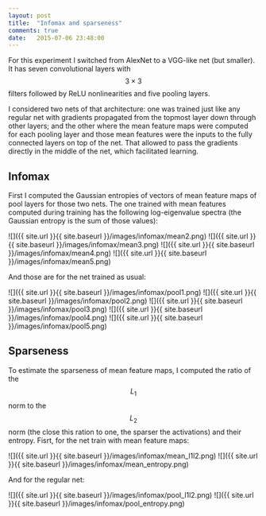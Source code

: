 ```yaml
---
layout: post
title:  "Infomax and sparseness"
comments: true
date:   2015-07-06 23:48:00
---
```


For this experiment I switched from AlexNet to a VGG-like net (but smaller). It has seven convolutional layers with $$ 3 \times 3 $$ filters followed by ReLU nonlinearities and five pooling layers.

I considered two nets of that architecture: one was trained just like any regular net with gradients propagated from the topmost layer down through other layers; and the other where the mean feature maps were computed for each pooling layer and those mean features were the inputs to the fully connected layers on top of the net. That allowed to pass the gradients directly in the middle of the net, which facilitated learning.

<!--more-->

## Infomax

First I computed the Gaussian entropies of vectors of mean feature maps of pool layers for those two nets. The one trained with mean features computed during training has the following log-eigenvalue spectra (the Gaussian entropy is the sum of those values):

![]({{ site.url }}{{ site.baseurl }}/images/infomax/mean2.png)
![]({{ site.url }}{{ site.baseurl }}/images/infomax/mean3.png)
![]({{ site.url }}{{ site.baseurl }}/images/infomax/mean4.png)
![]({{ site.url }}{{ site.baseurl }}/images/infomax/mean5.png)

And those are for the net trained as usual:

![]({{ site.url }}{{ site.baseurl }}/images/infomax/pool1.png)
![]({{ site.url }}{{ site.baseurl }}/images/infomax/pool2.png)
![]({{ site.url }}{{ site.baseurl }}/images/infomax/pool3.png)
![]({{ site.url }}{{ site.baseurl }}/images/infomax/pool4.png)
![]({{ site.url }}{{ site.baseurl }}/images/infomax/pool5.png)

## Sparseness

To estimate the sparseness of mean feature maps, I computed the ratio of the $$ L_1 $$ norm to the $$ L_2 $$ norm (the close this ration to one, the sparser the activations) and their entropy. Fisrt, for the net train with mean feature maps:

![]({{ site.url }}{{ site.baseurl }}/images/infomax/mean_l1l2.png)
![]({{ site.url }}{{ site.baseurl }}/images/infomax/mean_entropy.png)

And for the regular net:

![]({{ site.url }}{{ site.baseurl }}/images/infomax/pool_l1l2.png)
![]({{ site.url }}{{ site.baseurl }}/images/infomax/pool_entropy.png)

